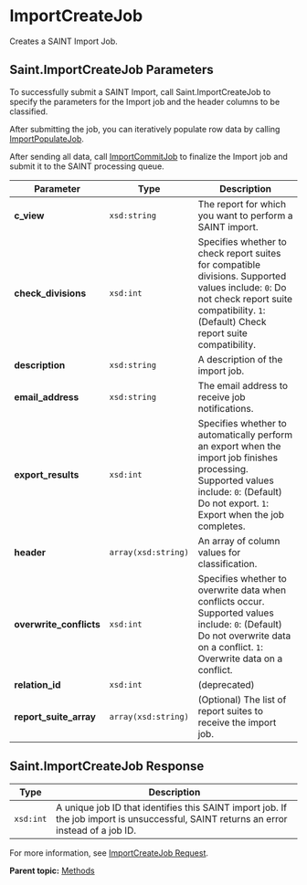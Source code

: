 # ImportCreateJob

Creates a SAINT Import Job.

## Saint.ImportCreateJob Parameters

To successfully submit a SAINT Import, call Saint.ImportCreateJob to specify the parameters for the Import job and the header columns to be classified.

After submitting the job, you can iteratively populate row data by calling [ImportPopulateJob](r_importPopulateJob.md#).

After sending all data, call [ImportCommitJob](r_importCommitJob.md#) to finalize the Import job and submit it to the SAINT processing queue.

|Parameter|Type|Description|
|---------|----|-----------|
|**c_view** |`xsd:string` |The report for which you want to perform a SAINT import.|
|**check_divisions** |`xsd:int` | Specifies whether to check report suites for compatible divisions. Supported values include: `0`: Do not check report suite compatibility. `1`: (Default) Check report suite compatibility. |
|**description** |`xsd:string` | A description of the import job. |
|**email_address** |`xsd:string` | The email address to receive job notifications. |
|**export_results** |`xsd:int` | Specifies whether to automatically perform an export when the import job finishes processing. Supported values include: `0`: (Default) Do not export. `1`: Export when the job completes. |
|**header** |`array(xsd:string)` | An array of column values for classification. |
|**overwrite_conflicts** |`xsd:int` | Specifies whether to overwrite data when conflicts occur. Supported values include: `0`: (Default) Do not overwrite data on a conflict. `1`: Overwrite data on a conflict. |
|**relation_id** |`xsd:int` | (deprecated) |
|**report_suite_array** |`array(xsd:string)` | (Optional) The list of report suites to receive the import job. |

## Saint.ImportCreateJob Response

|Type|Description|
|----|-----------|
|`xsd:int` | A unique job ID that identifies this SAINT import job. If the job import is unsuccessful, SAINT returns an error instead of a job ID. |

For more information, see [ImportCreateJob Request](../sample_code/r_ImportCreateJob_sample.md#).

**Parent topic:** [Methods](../methods/c_saint_methods.md)

